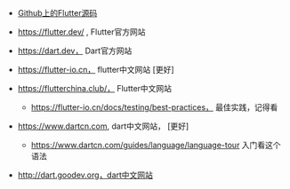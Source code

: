 - [Github上的Flutter源码](https://github.com/flutter)


- https://flutter.dev/ , Flutter官方网站
- https://dart.dev， Dart官方网站


- https://flutter-io.cn， flutter中文网站  [更好]
- https://flutterchina.club/， Flutter中文网站
  - https://flutter-io.cn/docs/testing/best-practices， 最佳实践，记得看


- https://www.dartcn.com, dart中文网站， [更好]
  - https://www.dartcn.com/guides/language/language-tour  入门看这个语法
- http://dart.goodev.org，dart中文网站

